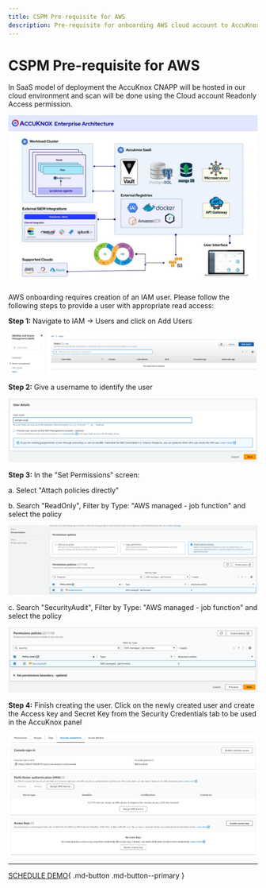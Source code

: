 ```yaml
---
title: CSPM Pre-requisite for AWS
description: Pre-requisite for onboarding AWS cloud account to AccuKnox SaaS platform.
---
```


# CSPM Pre-requisite for AWS

In SaaS model of deployment the AccuKnox CNAPP will be hosted in our cloud environment and scan will be done using the Cloud account Readonly Access permission.

![image](images/accuknox-architecture.png)

AWS onboarding requires creation of an IAM user. Please follow the following steps to provide a user with appropriate read access:

**Step 1:** Navigate to IAM → Users and click on Add Users

![image](images/iam-user-0.png)

**Step 2:** Give a username to identify the user

![image](images/iam-user-1.png)

**Step 3:** In the "Set Permissions" screen:

a. Select "Attach policies directly"

b. Search "ReadOnly", Filter by Type: "AWS managed - job function" and select the policy

![image](images/iam-user-2.png)

c. Search "SecurityAudit", Filter by Type: "AWS managed - job function" and select the policy

![image](images/iam-user-3.png)

**Step 4:** Finish creating the user. Click on the newly created user and create the Access key and Secret Key from the Security Credentials tab to be used in the AccuKnox panel

![image](images/iam-user-4.png)

- - -
[SCHEDULE DEMO](https://www.accuknox.com/contact-us){ .md-button .md-button--primary }
